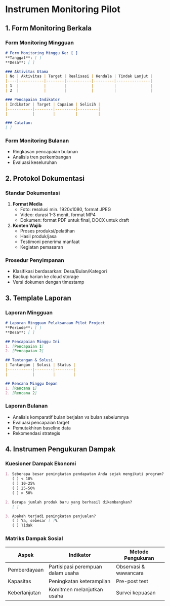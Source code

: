 # Instrumen Monitoring Pilot

## 1. Form Monitoring Berkala

### Form Monitoring Mingguan

```markdown
# Form Monitoring Minggu Ke: [ ]
**Tanggal**: [ ]
**Desa**: [ ]

### Aktivitas Utama
| No | Aktivitas | Target | Realisasi | Kendala | Tindak Lanjut |
|----|-----------|--------|-----------|---------|---------------|
| 1  |           |        |           |         |               |
| 2  |           |        |           |         |               |

### Pencapaian Indikator
| Indikator | Target | Capaian | Selisih |
|-----------|--------|---------|---------|
|           |        |         |         |

### Catatan:
[ ]
```

### Form Monitoring Bulanan

- Ringkasan pencapaian bulanan
- Analisis tren perkembangan
- Evaluasi keseluruhan

## 2. Protokol Dokumentasi

### Standar Dokumentasi

1. **Format Media**  
   - Foto: resolusi min. 1920x1080, format JPEG  
   - Video: durasi 1-3 menit, format MP4  
   - Dokumen: format PDF untuk final, DOCX untuk draft  
2. **Konten Wajib**  
   - Proses produksi/pelatihan  
   - Hasil produk/jasa  
   - Testimoni penerima manfaat  
   - Kegiatan pemasaran  

### Prosedur Penyimpanan

- Klasifikasi berdasarkan: Desa/Bulan/Kategori
- Backup harian ke cloud storage
- Versi dokumen dengan timestamp

## 3. Template Laporan

### Laporan Mingguan

```markdown
# Laporan Mingguan Pelaksanaan Pilot Project
**Periode**: [ ]  
**Desa**: [ ]  

## Pencapaian Minggu Ini
1. [Pencapaian 1]
2. [Pencapaian 2]

## Tantangan & Solusi
| Tantangan | Solusi | Status |
|-----------|--------|--------|
|           |        |        |

## Rencana Minggu Depan
1. [Rencana 1]
2. [Rencana 2]
```

### Laporan Bulanan

- Analisis komparatif bulan berjalan vs bulan sebelumnya
- Evaluasi pencapaian target
- Pemutakhiran baseline data
- Rekomendasi strategis

## 4. Instrumen Pengukuran Dampak

### Kuesioner Dampak Ekonomi

```markdown
1. Seberapa besar peningkatan pendapatan Anda sejak mengikuti program?  
   ( ) < 10%  
   ( ) 10-25%  
   ( ) 25-50%  
   ( ) > 50%  

2. Berapa jumlah produk baru yang berhasil dikembangkan?  
   [ ]  

3. Apakah terjadi peningkatan penjualan?  
   ( ) Ya, sebesar [ ]%  
   ( ) Tidak  
```

### Matriks Dampak Sosial

| Aspek | Indikator | Metode Pengukuran |
|-------|-----------|-------------------|
| Pemberdayaan | Partisipasi perempuan dalam usaha | Observasi & wawancara |
| Kapasitas | Peningkatan keterampilan | Pre-post test |
| Keberlanjutan | Komitmen melanjutkan usaha | Survei kepuasan |
